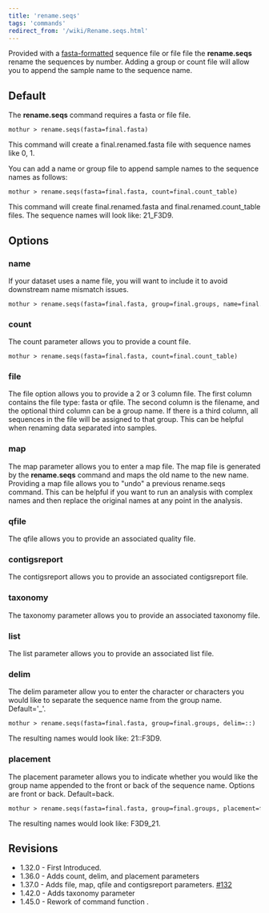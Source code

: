 ```yaml
---
title: 'rename.seqs'
tags: 'commands'
redirect_from: '/wiki/Rename.seqs.html'
---
```

Provided with a [ fasta-formatted](/wiki/Fasta_file) sequence file or file file 
the **rename.seqs** rename the sequences by number. Adding a group or count file will allow you to append the sample name to the sequence name.


## Default

The **rename.seqs** command requires a fasta or file file.

    mothur > rename.seqs(fasta=final.fasta)
    
This command will create a final.renamed.fasta file with sequence names like 0, 1.

You can add a name or group file to append sample names to the sequence names as follows:

    mothur > rename.seqs(fasta=final.fasta, count=final.count_table)

This command will create final.renamed.fasta and final.renamed.count_table
files. The sequence names will look like: 21_F3D9. 

## Options

### name

If your dataset uses a name file, you will want to include it to avoid
downstream name mismatch issues.

    mothur > rename.seqs(fasta=final.fasta, group=final.groups, name=final.names)

### count

The count parameter allows you to provide a count file.

    mothur > rename.seqs(fasta=final.fasta, count=final.count_table)

### file

The file option allows you to provide a 2 or 3 column file. The first
column contains the file type: fasta or qfile. The second column is the
filename, and the optional third column can be a group name. If there is
a third column, all sequences in the file will be assigned to that
group. This can be helpful when renaming data separated into samples.

### map

The map parameter allows you to enter a map file. The map file is
generated by the **rename.seqs** command and maps the old name to the new
name. Providing a map file allows you to "undo" a previous rename.seqs
command. This can be helpful if you want to run an analysis with complex
names and then replace the original names at any point in the analysis.

### qfile

The qfile allows you to provide an associated quality file.

### contigsreport

The contigsreport allows you to provide an associated contigsreport
file.

### taxonomy

The taxonomy parameter allows you to provide an associated taxonomy
file.

### list

The list parameter allows you to provide an associated list file.

### delim

The delim parameter allow you to enter the character or characters you
would like to separate the sequence name from the group name.
Default='\_'.

    mothur > rename.seqs(fasta=final.fasta, group=final.groups, delim=::)

The resulting names would look like: 21::F3D9.

### placement

The placement parameter allows you to indicate whether you would like
the group name appended to the front or back of the sequence name.
Options are front or back. Default=back.

    mothur > rename.seqs(fasta=final.fasta, group=final.groups, placement=front)

The resulting names would look like: F3D9_21.

## Revisions

-   1.32.0 - First Introduced.
-   1.36.0 - Adds count, delim, and placement parameters
-   1.37.0 - Adds file, map, qfile and contigsreport parameters.
    [\#132](https://github.com/mothur/mothur/issues/132)
-   1.42.0 - Adds taxonomy parameter
-   1.45.0 - Rework of command function
. 


